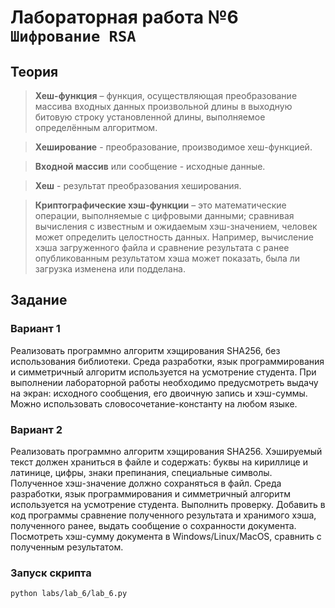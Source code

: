 # Лабораторная работа №6 `Шифрование RSA`

## Теория

> **Хеш-функция** – функция, осуществляющая преобразование массива входных данных произвольной длины в выходную битовую строку установленной длины, выполняемое определённым алгоритмом.

> **Хеширование** - преобразование, производимое хеш-функцией.

> **Входной массив** или сообщение - исходные данные.

> **Хеш** - результат преобразования хеширования.

> **Криптографические хэш-функции** – это математические операции, выполняемые с цифровыми данными; сравнивая вычисления с известным и ожидаемым хэш-значением, человек может определить целостность данных. Например, вычисление хэша загруженного файла и сравнение результата с ранее опубликованным результатом хэша может показать, была ли загрузка изменена или подделана.

## Задание

### Вариант 1

Реализовать программно алгоритм хэщирования SHA256, без использования библиотеки. Среда разработки, язык программирования и симметричный алгоритм используется на усмотрение студента. При выполнении лабораторной работы необходимо предусмотреть выдачу на экран: исходного сообщения, его двоичную запись и хэш-суммы. Можно использовать словосочетание-константу на любом языке.

### Вариант 2

Реализовать программно алгоритм хэщирования SHA256. Хэшируемый текст должен храниться в файле и содержать: буквы на кириллице и латинице, цифры, знаки препинания, специальные символы. Полученное хэш-значение должно сохраняться в файл. Среда разработки, язык программирования и симметричный алгоритм используется на усмотрение студента.
Выполнить проверку.
Добавить в код программы сравнение полученного результата и хранимого хэша, полученного ранее, выдать сообщение о сохранности документа. Посмотреть хэш-сумму документа в Windows/Linux/MacOS, сравнить с полученным результатом.


### Запуск скрипта

```shell
python labs/lab_6/lab_6.py
```
